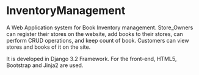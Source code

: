 # InventoryManagement

A Web Application system for Book Inventory management.
Store_Owners can register their stores on the website, add books to their stores, can perform CRUD operations, and keep count of book.
Customers can view stores and books of it on the site.

It is developed in Django 3.2 Framework. For the front-end, HTML5, Bootstrap and Jinja2 are used. 
